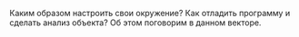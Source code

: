 Каким образом настроить свои окружение? Как отладить программу и сделать анализ объекта? Об этом поговорим в данном векторе.

